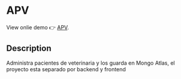 # APV

View onlie demo 👉 [APV](https://glittery-mousse-70f293.netlify.app/).

## Description

 Administra pacientes de veterinaria y los guarda en Mongo Atlas, el proyecto esta separado por backend y frontend


